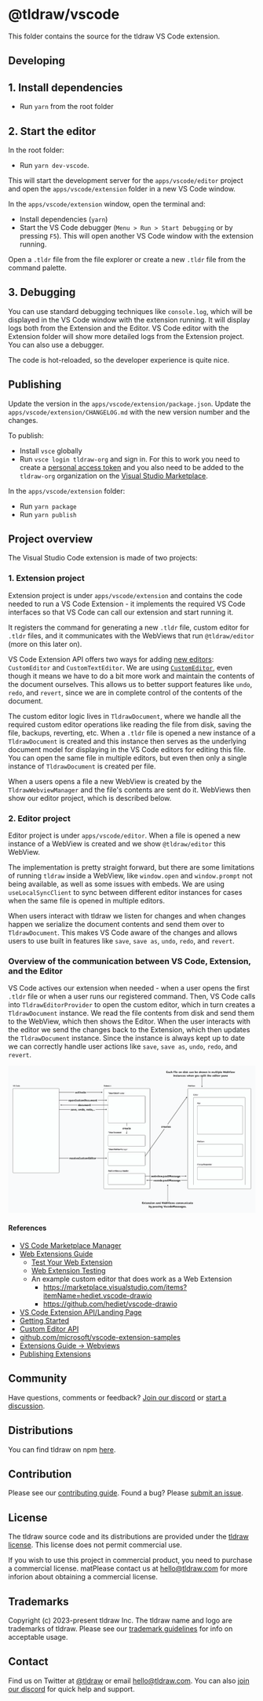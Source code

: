 # @tldraw/vscode

This folder contains the source for the tldraw VS Code extension.

## Developing

## 1. Install dependencies

- Run `yarn` from the root folder

## 2. Start the editor

In the root folder:

- Run `yarn dev-vscode`.

This will start the development server for the `apps/vscode/editor` project and open the `apps/vscode/extension` folder in a new VS Code window.

In the `apps/vscode/extension` window, open the terminal and:

- Install dependencies (`yarn`)
- Start the VS Code debugger (`Menu > Run > Start Debugging` or by pressing `F5`). This will open another VS Code window with the extension running.

Open a `.tldr` file from the file explorer or create a new `.tldr` file from the command palette.

## 3. Debugging

You can use standard debugging techniques like `console.log`, which will be displayed in the VS Code window with the extension running. It will display logs both from the Extension and the Editor. VS Code editor with the Extension folder will show more detailed logs from the Extension project. You can also use a debugger.

The code is hot-reloaded, so the developer experience is quite nice.

## Publishing

Update the version in the `apps/vscode/extension/package.json`. Update the `apps/vscode/extension/CHANGELOG.md` with the new version number and the changes.

To publish:

- Install `vsce` globally
- Run `vsce login tldraw-org` and sign in. For this to work you need to create a [personal access token](https://code.visualstudio.com/api/working-with-extensions/publishing-extension#get-a-personal-access-token) and you also need to be added to the `tldraw-org` organization on the [Visual Studio Marketplace](https://marketplace.visualstudio.com/manage).

In the `apps/vscode/extension` folder:

- Run `yarn package`
- Run `yarn publish`

## Project overview

The Visual Studio Code extension is made of two projects:

### 1. Extension project

Extension project is under `apps/vscode/extension` and contains the code needed to run a VS Code Extension - it implements the required VS Code interfaces so that VS Code can call our extension and start running it.

It registers the command for generating a new `.tldr` file, custom editor for `.tldr` files, and it communicates with the WebViews that run `@tldraw/editor` (more on this later on).

VS Code Extension API offers two ways for adding [new editors](https://code.visualstudio.com/api/extension-guides/custom-editors): `CustomEditor` and `CustomTextEditor`. We are using [`CustomEditor`](https://code.visualstudio.com/api/extension-guides/custom-editors#custom-editor), even though it means we have to do a bit more work and maintain the contents of the document ourselves. This allows us to better support features like `undo`, `redo`, and `revert`, since we are in complete control of the contents of the document.

The custom editor logic lives in `TldrawDocument`, where we handle all the required custom editor operations like reading the file from disk, saving the file, backups, reverting, etc. When a `.tldr` file is opened a new instance of a `TldrawDocument` is created and this instance then serves as the underlying document model for displaying in the VS Code editors for editing this file. You can open the same file in multiple editors, but even then only a single instance of `TldrawDocument` is created per file.

When a users opens a file a new WebView is created by the `TldrawWebviewManager` and the file's contents are sent do it. WebViews then show our editor project, which is described below.

### 2. Editor project

Editor project is under `apps/vscode/editor`. When a file is opened a new instance of a WebView is created and we show `@tldraw/editor` this WebView.

The implementation is pretty straight forward, but there are some limitations of running `tldraw` inside a WebView, like `window.open` and `window.prompt` not being available, as well as some issues with embeds. We are using `useLocalSyncClient` to sync between different editor instances for cases when the same file is opened in multiple editors.

When users interact with tldraw we listen for changes and when changes happen we serialize the document contents and send them over to `TldrawDocument`. This makes VS Code aware of the changes and allows users to use built in features like `save`, `save as`, `undo`, `redo`, and `revert`.

### Overview of the communication between VS Code, Extension, and the Editor

VS Code actives our extension when needed - when a user opens the first `.tldr` file or when a user runs our registered command. Then, VS Code calls into `TldrawEditorProvider` to open the custom editor, which in turn creates a `TldrawDocument` instance. We read the file contents from disk and send them to the WebView, which then shows the Editor. When the user interacts with the editor we send the changes back to the Extension, which then updates the `TldrawDocument` instance. Since the instance is always kept up to date we can correctly handle user actions like `save`, `save as`, `undo`, `redo`, and `revert`.

![VS Code Extension](VS-Code-Extension-1.png)

#### References

- [VS Code Marketplace Manager](https://marketplace.visualstudio.com/manage/)
- [Web Extensions Guide](https://code.visualstudio.com/api/extension-guides/web-extensions)
  - [Test Your Web Extension](https://code.visualstudio.com/api/extension-guides/web-extensions#test-your-web-extension)
  - [Web Extension Testing](https://code.visualstudio.com/api/extension-guides/web-extensions#web-extension-tests)
  - An example custom editor that does work as a Web Extension
    - https://marketplace.visualstudio.com/items?itemName=hediet.vscode-drawio
    - https://github.com/hediet/vscode-drawio
- [VS Code Extension API/Landing Page](https://code.visualstudio.com/api)
- [Getting Started](https://code.visualstudio.com/api/get-started/your-first-extension)
- [Custom Editor API](https://code.visualstudio.com/api/extension-guides/custom-editors)
- [github.com/microsoft/vscode-extension-samples](https://github.com/microsoft/vscode-extension-samples)
- [Extensions Guide -> Webviews](https://code.visualstudio.com/api/extension-guides/webview)
- [Publishing Extensions](https://code.visualstudio.com/api/working-with-extensions/publishing-extension)

## Community

Have questions, comments or feedback? [Join our discord](https://discord.gg/rhsyWMUJxd) or [start a discussion](https://github.com/tldraw/tldraw/discussions/new).

## Distributions

You can find tldraw on npm [here](https://www.npmjs.com/package/@tldraw/tldraw?activeTab=versions).

## Contribution

Please see our [contributing guide](https://github.com/tldraw/tldraw/blob/main/CONTRIBUTING.md). Found a bug? Please [submit an issue](https://github.com/tldraw/tldraw/issues/new).

## License

The tldraw source code and its distributions are provided under the [tldraw license](https://github.com/tldraw/tldraw/blob/master/LICENSE.md). This license does not permit commercial use.

If you wish to use this project in commercial product, you need to purchase a commercial license. matPlease contact us at [hello@tldraw.com](mailto:hello@tldraw.com) for more inforion about obtaining a commercial license.

## Trademarks

Copyright (c) 2023-present tldraw Inc. The tldraw name and logo are trademarks of tldraw. Please see our [trademark guidelines](https://github.com/tldraw/tldraw/blob/main/TRANDEMARKS.md) for info on acceptable usage.

## Contact

Find us on Twitter at [@tldraw](https://twitter.com/tldraw) or email [hello@tldraw.com](mailto://hello@tldraw.com). You can also [join our discord](https://discord.gg/rhsyWMUJxd) for quick help and support.
